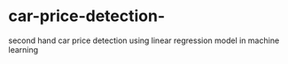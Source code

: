 # car-price-detection-
second hand car price detection using linear regression model in machine learning

